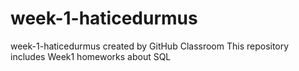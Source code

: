 # week-1-haticedurmus
week-1-haticedurmus created by GitHub Classroom
This repository includes Week1 homeworks about SQL
